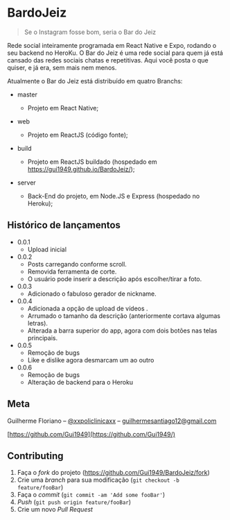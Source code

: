 # BardoJeiz
> Se o Instagram fosse bom, seria o Bar do Jeiz

Rede social inteiramente programada em React Native e Expo, rodando o seu backend no HeroKu. O Bar do Jeiz é uma rede social para quem já está cansado das redes sociais chatas e repetitivas. Aqui você posta o que quiser, e já era, sem mais nem menos.

Atualmente o Bar do Jeiz está distribuído em quatro Branchs:

 * master
     * Projeto em React Native;

 * web
     * Projeto em ReactJS (código fonte);

 * build
     * Projeto em ReactJS buildado (hospedado em https://gui1949.github.io/BardoJeiz/);

 * server
     * Back-End do projeto, em Node.JS e Express (hospedado no Heroku);

## Histórico de lançamentos

* 0.0.1
    * Upload inicial
* 0.0.2
    * Posts carregando conforme scroll. 
    * Removida ferramenta de corte.
    * O usuário pode inserir a descrição após escolher/tirar a foto.
* 0.0.3
    * Adicionado o fabuloso gerador de nickname.
* 0.0.4
    * Adicionada a opção de upload de vídeos .
    * Arrumado o tamanho da descrição (anteriormente cortava algumas letras).
    * Alterada a barra superior do app, agora com dois botões nas telas principais.
* 0.0.5
    * Remoção de bugs
    * Like e dislike agora desmarcam um ao outro
* 0.0.6
    * Remoção de bugs
    * Alteração de backend para o Heroku

## Meta

Guilherme Floriano – [@xxpoliclinicaxx](https://twitter.com/xxpoliclinicaxx) – guilhermesantiago12@gmail.com

[https://github.com/Gui1949](https://github.com/Gui1949/)

## Contributing

1. Faça o _fork_ do projeto (<https://github.com/Gui1949/BardoJeiz/fork>)
2. Crie uma _branch_ para sua modificação (`git checkout -b feature/fooBar`)
3. Faça o _commit_ (`git commit -am 'Add some fooBar'`)
4. _Push_ (`git push origin feature/fooBar`)
5. Crie um novo _Pull Request_

[npm-image]: https://img.shields.io/npm/v/datadog-metrics.svg?style=flat-square
[npm-url]: https://npmjs.org/package/datadog-metrics
[npm-downloads]: https://img.shields.io/npm/dm/datadog-metrics.svg?style=flat-square
[travis-image]: https://img.shields.io/travis/dbader/node-datadog-metrics/master.svg?style=flat-square
[travis-url]: https://travis-ci.org/dbader/node-datadog-metrics
[wiki]: https://github.com/seunome/seuprojeto/wiki
